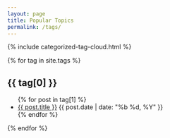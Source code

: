 ```yaml
---
layout: page
title: Popular Topics
permalink: /tags/
---
```


{% include categorized-tag-cloud.html %}

{% for tag in site.tags %}
<section id="{{ tag[0] | slugify }}">
  <h2>{{ tag[0] }}</h2>
  <ul class="post-list">
    {% for post in tag[1] %}
      <li>
        <a href="{{ post.url | relative_url }}">{{ post.title }}</a>
        <span class="post-date">{{ post.date | date: "%b %d, %Y" }}</span>
      </li>
    {% endfor %}
  </ul>
</section>
{% endfor %}
